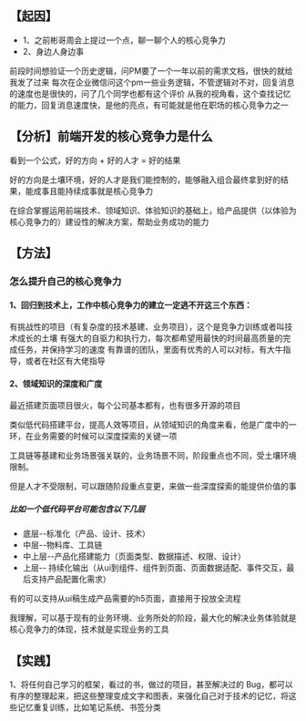 <!--
 * @Date: 2021-11-23 11:51:47
 * @LastEditors: zhaoweixiang
 * @LastEditTime: 2021-12-06 18:04:24
 * @FilePath: /exercise/每周思考/2021-Q4/11-22～11-26--聊一聊个人的核心竞争力.md
-->
## 【起因】

- 1、之前彬哥周会上提过一个点，聊一聊个人的核心竞争力
- 2、身边人身边事

前段时间想验证一个历史逻辑，问PM要了一个一年以前的需求文档，很快的就给我发了过来
每次在企业微信问这个pm一些业务逻辑，不管逻辑对不对，回复消息的速度也是很快的，问了几个同学也都有这个评价
从我的视角看，这个查找记忆的能力，回复消息速度快，是他的亮点，有可能就是他在职场的核心竞争力之一



## 【分析】前端开发的核心竞争力是什么

看到一个公式，好的方向 + 好的人才 = 好的结果

好的方向是土壤环境，好的人才是我们能控制的，能够融入组合最终拿到好的结果，能成事且能持续成事就是核心竞争力





在综合掌握运用前端技术、领域知识、体验知识的基础上，给产品提供（以体验为核心竞争力的）建设性的解决方案，帮助业务成功的能力



## 【方法】

### 怎么提升自己的核心竞争力



#### 1、回归到技术上，工作中核心竞争力的建立一定逃不开这三个东西：

有挑战性的项目（有复杂度的技术基建、业务项目），这个是竞争力训练或者叫技术成长的土壤
有强大的自驱力和执行力，每次都希望用最快的时间最高质量的完成任务，并保持学习的速度
有靠谱的团队，里面有优秀的人可以对标，有大牛指导，或者在社区有大佬指导


#### 2、领域知识的深度和广度

最近搭建页面项目很火，每个公司基本都有，也有很多开源的项目

类似低代码搭建平台，提高人效等项目，从领域知识的角度来看，他是广度中的一环，在业务需要的时候可以深度探索的关键一项


工具链等基建和业务场景强关联的，业务场景不同，阶段重点也不同，受土壤环境限制。

但是人才不受限制，可以跟随阶段重点变更，来做一些深度探索的能提供价值的事



##### 比如一个低代码平台可能包含以下几层

- 底层--标准化（产品、设计、技术）
- 中层--物料库、工具链
- 中上层--产品化搭建能力（页面类型、数据描述、权限、设计）
- 上层-- 持续化输出（从ui到组件、组件到页面、页面数据适配、事件交互，最后支持产品配置化需求）


有的可以支持从ui稿生成产品需要的h5页面，直接用于投放全流程

我理解，可以基于现有的业务环境、业务所处的阶段，最大化的解决业务体验就是核心竞争力的体现，技术就是实现业务的工具


## 【实践】

1、将任何自己学习的框架，看过的书，做过的项目，甚至解决过的 Bug，都可以有序的整理起来，把这些整理变成文字和图表，来强化自己对于技术的记忆，将这些记忆重复训练，比如笔记系统、书签分类
